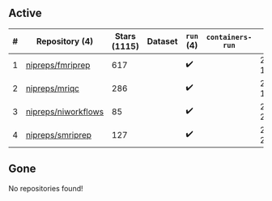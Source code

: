 ## Active
| # | Repository (4) | Stars (1115) | Dataset | `run` (4) | `containers-run` | Last Modified |
| --- | --- | --- | --- | --- | --- | --- |
| 1 | [nipreps/fmriprep](https://github.com/nipreps/fmriprep) | 617 |  | :heavy_check_mark: |  | 2024-07-29 13:52:20+00:00 |
| 2 | [nipreps/mriqc](https://github.com/nipreps/mriqc) | 286 |  | :heavy_check_mark: |  | 2024-07-27 10:03:57+00:00 |
| 3 | [nipreps/niworkflows](https://github.com/nipreps/niworkflows) | 85 |  | :heavy_check_mark: |  | 2024-07-29 21:13:40+00:00 |
| 4 | [nipreps/smriprep](https://github.com/nipreps/smriprep) | 127 |  | :heavy_check_mark: |  | 2024-07-26 23:18:31+00:00 |

## Gone
No repositories found!
